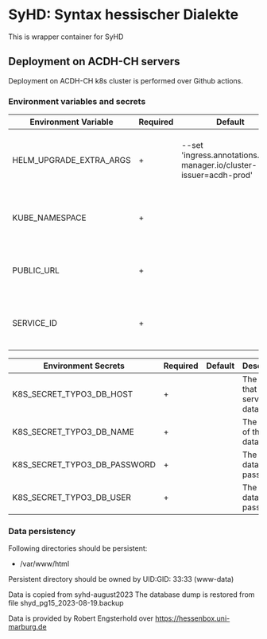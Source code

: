 # SyHD: Syntax hessischer Dialekte

This is wrapper container for SyHD


## Deployment on ACDH-CH servers

Deployment on ACDH-CH k8s cluster is performed over Github actions.

### Environment variables and secrets

| Environment Variable    | Required | Default                                                               | Description                                              |
|-------------------------|----------|-----------------------------------------------------------------------|----------------------------------------------------------|
| HELM_UPGRADE_EXTRA_ARGS |    +     | --set 'ingress.annotations.cert-manager\.io/cluster-issuer=acdh-prod' | Ingress annotation needed for genrating ssl certificate. |
| KUBE_NAMESPACE          |    +     |                                                                       | Specifies the k8s namespace for the workload.            |
| PUBLIC_URL              |    +     |                                                                       | The domain under which service will work.                |
| SERVICE_ID              |    +     |                                                                       | The ID of the Redmine service issue.                     |


| Environment Secrets          | Required | Default | Description |
|------------------------------|----------|---------|------------------------------------|
| K8S_SECRET_TYPO3_DB_HOST     |    +     |         | The host that will serve database. |
| K8S_SECRET_TYPO3_DB_NAME     |    +     |         | The name of the database.          |
| K8S_SECRET_TYPO3_DB_PASSWORD |    +     |         | The database password.             |
| K8S_SECRET_TYPO3_DB_USER     |    +     |         | The database password.             |

### Data persistency

Following directories should be persistent:
 - /var/www/html

Persistent directory should be owned by UID:GID: 33:33 (www-data)

Data is copied from syhd-august2023 
The database dump is restored from file shyd_pg15_2023-08-19.backup 

Data is provided by Robert Engsterhold over https://hessenbox.uni-marburg.de


